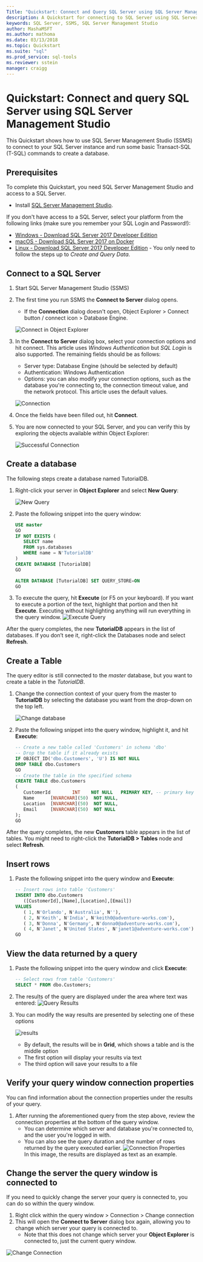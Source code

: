 ```yaml
---
Title: "Quickstart: Connect and Query SQL Server using SQL Server Management Studio"
description: A Quickstart for connecting to SQL Server using SQL Server Management Studio and running basic T-SQL queries.
keywords: SQL Server, SSMS, SQL Server Management Studio
author: MashaMSFT
ms.author: mathoma
ms.date: 03/13/2018
ms.topic: Quickstart
ms.suite: "sql"
ms.prod_service: sql-tools
ms.reviewer: sstein
manager: craigg
---
```


# Quickstart: Connect and query SQL Server using SQL Server Management Studio
This Quickstart shows how to use SQL Server Management Studio (SSMS) to connect to your SQL Server instance and run some basic Transact-SQL (T-SQL) commands to create a database.  

## Prerequisites
To complete this Quickstart, you need SQL Server Management Studio and access to a SQL Server. 

- Install [SQL Server Management Studio](https://docs.microsoft.com/en-us/sql/ssms/download-sql-server-management-studio-ssms).

If you don't have access to a SQL Server, select your platform from the following links (make sure you remember your SQL Login and Password!):
- [Windows - Download SQL Server 2017 Developer Edition](https://www.microsoft.com/en-us/sql-server/sql-server-downloads)
- [macOS - Download SQL Server 2017 on Docker](https://docs.microsoft.com/en-us/sql/linux/quickstart-install-connect-docker)
- [Linux - Download SQL Server 2017 Developer Edition](https://docs.microsoft.com/en-us/sql/linux/sql-server-linux-overview#install) - You only need to follow the steps up to *Create and Query Data*.

## Connect to a SQL Server

1. Start SQL Server Management Studio (SSMS)
1. The first time  you run SSMS the **Connect to Server** dialog opens. 
      - If the **Connection** dialog doesn't open, Object Explorer > Connect button / connect icon > Database Engine.

     ![Connect in Object Explorer](media/connect-query-sql-server/connectobjexp.png)

1. In the **Connect to Server** dialog box, select your connection options and hit connect. This article uses *Windows Authentication* but *SQL Login* is also supported. The remaining fields should be as follows:

    - Server type: Database Engine (should be selected by default)
    - Authentication: Windows Authentication
    - Options: you can also modify your connection options, such as the database you're connecting to, the connection timeout value, and the network protocol. This article uses the default values. 
   
   ![Connection](media/connect-query-sql-server/connection.png)

1. Once the fields have been filled out, hit **Connect**. 

1. You are now connected to your SQL Server, and  you can verify this by exploring the objects available within Object Explorer: 

   ![Successful Connection](media/connect-query-sql-server/successfulconnection.png)


## Create a database
The following steps create a database named TutorialDB. 

1. Right-click your server in **Object Explorer** and select **New Query**:

   ![New Query](media/connect-query-sql-server/newquery.png)
   
1. Paste the following snippet into the query window: 
   ```sql
   USE master
   GO
   IF NOT EXISTS (
      SELECT name
      FROM sys.databases
      WHERE name = N'TutorialDB'
   )
   CREATE DATABASE [TutorialDB]
   GO

   ALTER DATABASE [TutorialDB] SET QUERY_STORE=ON
   GO
   ```
1. To execute the query, hit **Execute** (or F5 on your keyboard). If you want to execute a portion of the text, highlight that portion and then hit **Execute**.  Executing without highlighting anything will run everything in the query window. 
   ![Execute Query](media/connect-query-sql-server/execute.png)
  
 
After the query completes, the new **TutorialDB** appears in the list of databases. If you don’t see it, right-click the Databases node and select **Refresh**.  


## Create a Table
The query editor is still connected to the *master* database, but you want to create a table in the *TutorialDB*. 

1. Change the connection context of your query from the master to **TutorialDB** by selecting the database you want from the drop-down on the top left. 

   ![Change database](media/connect-query-sql-server/changedb.png)

1. Paste the following snippet into the query window, highlight it, and hit **Execute**: 
  
   ```sql
   -- Create a new table called 'Customers' in schema 'dbo'
   -- Drop the table if it already exists
   IF OBJECT_ID('dbo.Customers', 'U') IS NOT NULL
   DROP TABLE dbo.Customers
   GO
   -- Create the table in the specified schema
   CREATE TABLE dbo.Customers
   (
      CustomerId        INT    NOT NULL   PRIMARY KEY, -- primary key column
      Name      [NVARCHAR](50)  NOT NULL,
      Location  [NVARCHAR](50)  NOT NULL,
      Email     [NVARCHAR](50)  NOT NULL
   );
   GO
   ```
After the query completes, the new **Customers** table appears in the list of tables. You might need to right-click the **TutorialDB > Tables** node and select **Refresh**.

## Insert rows
1. Paste the following snippet into the query window and **Execute**: 


   ```sql
   -- Insert rows into table 'Customers'
   INSERT INTO dbo.Customers
      ([CustomerId],[Name],[Location],[Email])
   VALUES
      ( 1, N'Orlando', N'Australia', N''),
      ( 2, N'Keith', N'India', N'keith0@adventure-works.com'),
      ( 3, N'Donna', N'Germany', N'donna0@adventure-works.com'),
      ( 4, N'Janet', N'United States', N'janet1@adventure-works.com')
   GO
   ```

## View the data returned by a query
1. Paste the following snippet into the query window and click **Execute**: 

   ```sql
   -- Select rows from table 'Customers'
   SELECT * FROM dbo.Customers;
   ```
1. The results of the query are displayed under the area where text was entered: 
   ![Query Results](media/connect-query-sql-server/queryresults.png)


1.  You can modify the way results are presented by selecting one of these options

     ![results](media/connect-query-sql-server/results.png)

    - By default, the results will be in **Grid**, which shows a table and is the middle option
    - The first option will display your results via text
    - The third option will save your results to a file

## Verify your query window connection properties
You can find information about the connection properties under the results of your query. 
1. After running the aforementioned query from the step above, review the connection properties at the bottom of the query window.   
    - You can determine which server and database you're connected to, and the user  you're logged in with.
    - You can also see the query duration and the number of rows returned by the query executed earlier.
    ![Connection Properties](media/connect-query-sql-server/connectionproperties.png)  
    In this image, the results are displayed as text as an example. 

## Change the server the query window is connected to
If you need to quickly change the server your query is connected to, you can do so within the query window.
1. Right click within the query window > Connection > Change connection
1. This will open the **Connect to Server** dialog box again, allowing you to change which server your query is connected to. 
    - Note that this does not change which server your **Object Explorer** is connected to, just the current query window. 

  ![Change Connection](media/connect-query-sql-server/changeconnection.png)



